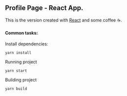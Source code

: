 ## Profile Page - React App.

This is the version created with [React](https://reactjs.org/) and some coffee :coffee:.

#### Common tasks:

Install dependencies:
```
yarn install
```

Running project
```
yarn start
```

Building project
```
yarn build
```

